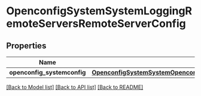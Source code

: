 # OpenconfigSystemSystemLoggingRemoteServersRemoteServerConfig

## Properties
Name | Type | Description | Notes
------------ | ------------- | ------------- | -------------
**openconfig_systemconfig** | [**OpenconfigSystemSystemOpenconfigsystemsystemLoggingRemoteserversConfig**](OpenconfigSystemSystemOpenconfigsystemsystemLoggingRemoteserversConfig.md) |  | [optional] 

[[Back to Model list]](../README.md#documentation-for-models) [[Back to API list]](../README.md#documentation-for-api-endpoints) [[Back to README]](../README.md)



